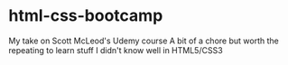 # html-css-bootcamp

My take on Scott McLeod's Udemy course
A bit of a chore but worth the repeating to learn stuff I didn't know well in HTML5/CSS3
